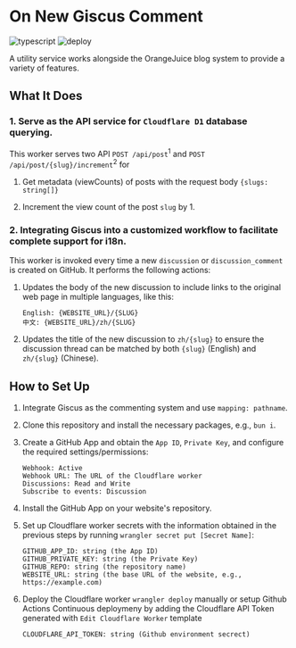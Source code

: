 # On New Giscus Comment

![typescript](https://img.shields.io/badge/Typescript-3178c6?logo=typescript&logoColor=fff)
![deploy](https://img.shields.io/github/deployments/orangejuice/on-new-giscus-comment/production?logo=cloudflare-workers&label=Cloudflare%20Worker)

A utility service works alongside the OrangeJuice blog system to provide a variety of features.

## What It Does

### 1. Serve as the API service for `Cloudflare D1` database querying.

This worker serves two API `POST /api/post`<sup>1</sup> and `POST /api/post/{slug}/increment`<sup>2</sup> for 

1. Get metadata (viewCounts) of posts with the request body `{slugs: string[]}`

2. Increment the view count of the post `slug` by 1.

### 2. Integrating Giscus into a customized workflow to facilitate complete support for i18n.

This worker is invoked every time a new `discussion` or `discussion_comment` is created on GitHub. It performs the following actions:

1. Updates the body of the new discussion to include links to the original web page in multiple languages, like this:
   ```
   English: {WEBSITE_URL}/{SLUG}
   中文: {WEBSITE_URL}/zh/{SLUG}
   ```

2. Updates the title of the new discussion to `zh/{slug}` to ensure the discussion thread can be matched by both `{slug}` (English) and `zh/{slug}` (Chinese).

## How to Set Up

1. Integrate Giscus as the commenting system and use `mapping: pathname`.

2. Clone this repository and install the necessary packages, e.g., `bun i`.

3. Create a GitHub App and obtain the `App ID`, `Private Key`, and configure the required settings/permissions:
   ```
   Webhook: Active
   Webhook URL: The URL of the Cloudflare worker
   Discussions: Read and Write
   Subscribe to events: Discussion
   ```

4. Install the GitHub App on your website's repository.

5. Set up Cloudflare worker secrets with the information obtained in the previous steps by running `wrangler secret put [Secret Name]`:
   ```
   GITHUB_APP_ID: string (the App ID)
   GITHUB_PRIVATE_KEY: string (the Private Key)
   GITHUB_REPO: string (the repository name)
   WEBSITE_URL: string (the base URL of the website, e.g., https://example.com)
   ```

6. Deploy the Cloudflare worker `wrangler deploy` manually or setup Github Actions Continuous deploymeny by adding the Cloudflare API Token generated with `Edit Cloudflare Worker` template
   ```
   CLOUDFLARE_API_TOKEN: string (Github environment secrect)
   ```
